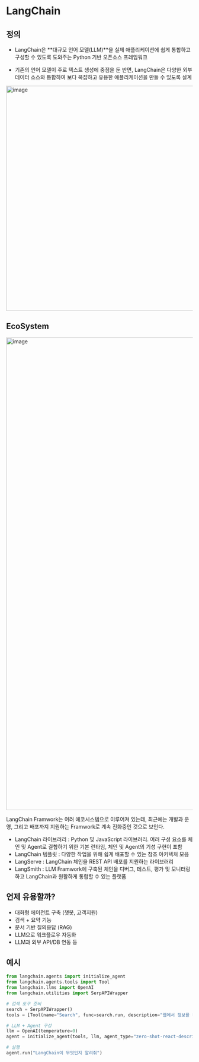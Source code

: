 # LangChain
## 정의

* LangChain은 **대규모 언어 모델(LLM)**을 실제 애플리케이션에 쉽게 통합하고 구성할 수 있도록 도와주는 Python 기반 오픈소스 프레임워크

* 기존의 언어 모델이 주로 텍스트 생성에 중점을 둔 반면, LangChain은 다양한 외부 데이터 소스와 통합하여 보다 복잡하고 유용한 애플리케이션을 만들 수 있도록 설계

<img width="1579" height="606" alt="image" src="https://github.com/user-attachments/assets/fb46cc54-6fd2-4ef1-a4e0-49d16949da59" />


## EcoSystem

<img width="1246" height="1273" alt="image" src="https://github.com/user-attachments/assets/d8eec0bd-8330-42b2-89bf-eb1a16c7be3e" />

LangChain Framwork는 여러 에코시스템으로 이루어져 있는데, 최근에는 개발과 운영, 그리고 배포까지 지원하는 Framwork로 계속 진화중인 것으로 보인다.

* LangChain 라이브러리 : Python 및 JavaScript 라이브러리. 여러 구성 요소를 체인 및 Agent로 결합하기 위한 기본 런타임, 체인 및 Agent의 기성 구현이 포함
* LangChain 템플릿 : 다양한 작업을 위해 쉽게 배포할 수 있는 참조 아키텍처 모음
* LangServe : LangChain 체인을 REST API 배포를 지원하는 라이브러리
* LangSmith : LLM Framwork에 구축된 체인을 디버그, 테스트, 평가 및 모니터링하고 LangChain과 원활하게 통합할 수 있는 플랫폼

## 언제 유용할까?

* 대화형 에이전트 구축 (챗봇, 고객지원)
* 검색 + 요약 기능
* 문서 기반 질의응답 (RAG)
* LLM으로 워크플로우 자동화
* LLM과 외부 API/DB 연동 등

## 예시
```python
from langchain.agents import initialize_agent
from langchain.agents.tools import Tool
from langchain.llms import OpenAI
from langchain.utilities import SerpAPIWrapper

# 검색 도구 준비
search = SerpAPIWrapper()
tools = [Tool(name="Search", func=search.run, description="웹에서 정보를 검색함")]

# LLM + Agent 구성
llm = OpenAI(temperature=0)
agent = initialize_agent(tools, llm, agent_type="zero-shot-react-description", verbose=True)

# 실행
agent.run("LangChain이 무엇인지 알려줘")

```
